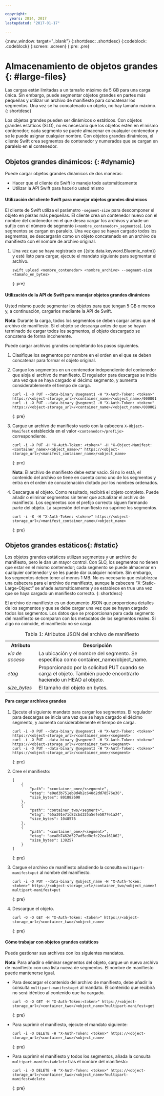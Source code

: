 ```yaml
---

copyright:
  years: 2014, 2017
lastupdated: "2017-01-17"

---
```

{:new_window: target="_blank"}
{:shortdesc: .shortdesc}
{:codeblock: .codeblock}
{:screen: .screen}
{:pre: .pre}


# Almacenamiento de objetos grandes {: #large-files}

Las cargas están limitadas a un tamaño máximo de 5 GB para una carga única. Sin embargo, puede segmentar objetos grandes en partes más pequeñas y utilizar un archivo de manifiesto para concatenar los segmentos. Una vez se ha concatenado un objeto, no hay tamaño máximo.
{: shortdesc}

Los objetos grandes pueden ser dinámicos o estáticos. Con objetos grandes estáticos (SLO), no es necesario que los objetos estén en el mismo contenedor; cada segmento se puede almacenar en cualquier contenedor y se le puede asignar cualquier nombre. Con objetos grandes dinámicos, el cliente Swift crea segmentos de contenedor y numerados que se cargan en paralelo en el contenedor. 


## Objetos grandes dinámicos: {: #dynamic}

Puede cargar objetos grandes dinámicos de dos maneras: 
  * Hacer que el cliente de Swift lo maneje todo automáticamente
  * Utilizar la API Swift para hacerlo usted mismo

#### Utilización del cliente Swift para manejar objetos grandes dinámicos

El cliente de Swift utiliza el parámetro `-segment-size` para descomponer el objeto en piezas más pequeñas. El cliente crea un contenedor nuevo con el nombre del contenedor en el que desea cargar los archivos y añade un sufijo con el número de segmento (`<nombre_contenedor>_segmentos`). Los segmentos se cargan en paralelo. Una vez que se hayan cargado todos los segmentos, se descargarán como un objeto concatenado en un archivo de manifiesto con el nombre de archivo original.

1. Una vez que se haya registrado en {{site.data.keyword.Bluemix_notm}} y esté listo para cargar, ejecute el mandato siguiente para segmentar el archivo.
    ```
    swift upload <nombre_contenedor> <nombre_archivo> --segment-size <tamaño_en_bytes>
    ```
    {: pre}

#### Utilización de la API de Swift para manejar objetos grandes dinámicos

Usted mismo puede segmentar los objetos para que tengan 5 GB o menos y, a continuación, cargarlos mediante la API de Swift. 

**Nota**: Durante la carga, todos los segmentos se deben cargar antes que el archivo de manifiesto. Si el objeto se descarga antes de que se hayan terminado de cargar todos los segmentos, el objeto descargado se concatena de forma incoherente. 

Puede cargar archivos grandes completando los pasos siguientes.

1. Clasifique los segmentos por nombre en el orden en el que se deben concatenar para formar el objeto original.
2. Cargue los segmentos en un contenedor independiente del contenedor que aloja el archivo de manifiesto. El regulador para descargas se inicia una vez que se haya cargado el décimo segmento, y aumenta considerablemente el tiempo de carga.   

    ```
    curl -i -X PUT --data-binary @segment1 -H "X-Auth-Token: <token>" https://<object-storage_url>/<container_name>/<object_name>/000001
    curl -i -X PUT --data-binary @segment2 -H "X-Auth-Token: <token>" https://<object-storage_url>/<container_name>/<object_name>/000002
    ```
    {: pre}

3. Cargue un archivo de manifiesto vacío con la cabecera `X-Object-Manifest` establecida en el valor `<contenedor>/prefijo>` correspondiente.

    ```
    curl -i -X PUT -H "X-Auth-Token: <token>" -H "X-Object-Manifest: <container_name>/<object_name>/" https://<object-storage_url>/<manifest_container_name>/<object_name>
    ```
    {: pre}

    **Nota**: El archivo de manifiesto debe estar vacío. Si no lo está, el contenido del archivo se tiene en cuenta como uno de los segmentos y entra en el orden de concatenación dictado por los nombres ordenados.
4. Descargue el objeto. Como resultado, recibirá el objeto completo. Puede añadir o eliminar segmentos sin tener que actualizar el archivo de manifiesto. Los segmentos con el prefijo correcto siguen formando parte del objeto. La supresión del manifiesto no suprime los segmentos.

    ```
    curl -i -O -H "X-Auth-Token: <token>" https://<object-storage_url>/<manifest_container_name>/<object_name>
    ```
    {: pre}


## Objetos grandes estáticos{: #static}

Los objetos grandes estáticos utilizan segmentos y un archivo de manifiesto, pero le dan un mayor control. Con SLO, los segmentos no tienen que estar en el mismo contenedor; cada segmento se puede almacenar en cualquier contenedor y se les puede dar cualquier nombre. Sin embargo, los segmentos deben tener al menos 1 MB. No es necesario que establezca una cabecera para el archivo de manifiesto, aunque la cabecera “X-Static-Large-Object” se añade automáticamente y se establece en true una vez que se haya cargado un manifiesto correcto.
{: shortdesc}

El archivo de manifiesto es un documento JSON que proporciona detalles de los segmentos y que se debe cargar una vez que se hayan cargado todos los segmentos. Los datos que se proporcionan para cada segmento del manifiesto se comparan con los metadatos de los segmentos reales. Si algo no coincide, el manifiesto no se carga.

<table>
<caption> Tabla 1: Atributos JSON del archivo de manifiesto</caption>
  <tr>
    <th> Atributo </th>
    <th> Descripción </th>
  </tr>
  <tr>
    <td> <i>vía de acceso</i> </td>
    <td> La ubicación y el nombre del segmento. Se especifica como container_name/object_name. </td>
  </tr>
  <tr>
    <td> <i> etag </i> </td>
    <td> Proporcionado por la solicitud PUT cuando se carga el objeto. También puede encontrarlo haciendo un HEAD al objeto. </td>
  </tr>
  <tr>
    <td> <i> size_bytes </i> </td>
    <td> El tamaño del objeto en bytes. </td>
  </tr>
</table>



#### Para cargar archivos grandes

1. Ejecute el siguiente mandato para cargar los segmentos. El regulador para descargas se inicia una vez que se haya cargado el décimo segmento, y aumenta considerablemente el tiempo de carga.   

    ```
    curl -i -X PUT --data-binary @segment1 -H "X-Auth-Token: <token>" https://<object-storage_url>/<container_one>/<segment>
    curl -i -X PUT --data-binary @segment2 -H "X-Auth-Token: <token>" https://<object-storage_url>/<container_two>/<segment>
    curl -i -X PUT --data-binary @segment3 -H "X-Auth-Token: <token>" https://<object-storage_url>/<container_one>/<segment>
    ```
    {: pre}

2. Cree el manifiesto:

    ```
    [
        {
            "path": "<container_one>/<segment>",
            "etag": "e0ed3b751eb8d4b2c648d2dd78576e36",
            "size_bytes": 801882690
        },
        {
            "path": "container_two/<segment>",
            "etag": "65a301e71c82cbd325a5efe5877e1a24",
            "size_bytes": 1048576
        },
        {
            "path": "<container_one>/<segment>",
            "etag": "aea8b7462d527ad5ed0cfc22ea161062",
            "size_bytes": 138257
        }
    ]
    ```
    {: pre}

3. Cargue el archivo de manifiesto añadiendo la consulta `multipart-manifest=put` al nombre del manifiesto. 

    ```
    curl -i -X PUT --data-binary @object_name -H "X-Auth-Token: <token>" https://<object-storage_url>/container_two/<object_name>?multipart-manifest=put
    ```
    {: pre}

4. Descargue el objeto.

    ```
    curl -O -X GET -H "X-Auth-Token: <token>" https://<object-storage_url>/<container_two>/<object_name>
    ```
    {: pre}


#### Cómo trabajar con objetos grandes estáticos

Puede gestionar sus archivos con los siguientes mandatos. 

**Nota**: Para añadir o eliminar segmentos del objeto, cargue un nuevo archivo de manifiesto con una lista nueva de segmentos. El nombre de manifiesto puede mantenerse igual.

* Para descargar el contenido del archivo de manifiesto, debe añadir la consulta `multipart-manifest=get` al mandato. El contenido que recibirá no será idéntico al contenido que ha cargado.

    ```
    curl -O -X GET -H "X-Auth-Token:<token>" https://<object-storage_url>/<container_two>/<object_name>?multipart-manifest=get
    ```
    {: pre}

* Para suprimir el manifiesto, ejecute el mandato siguiente:

    ```
    curl -i -X DELETE -H "X-Auth-Token: <token>" https://<object-storage_url>/<container_two>/<object_name>
    ```
    {: pre}

* Para suprimir el manifiesto y todos los segmentos, añada la consulta `multipart-manifest=delete` tras el nombre del manifiesto:

    ```
    curl -i -X DELETE -H "X-Auth-Token: <token>" https://<object-storage_url>/<container_two>/<object_name>?multipart-manifest=delete
    ```
    {: pre}
